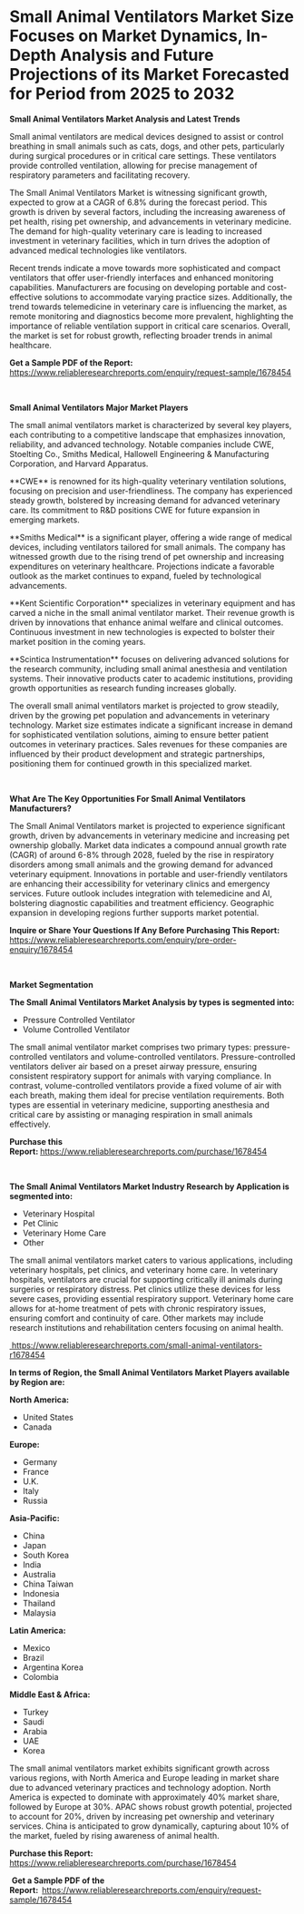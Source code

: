 <p><h1>Small Animal Ventilators Market Size Focuses on Market Dynamics, In-Depth Analysis and Future Projections of its Market Forecasted for Period from 2025 to 2032</h1></p><p><strong>Small Animal Ventilators Market Analysis and Latest Trends</strong></p>
<p><p>Small animal ventilators are medical devices designed to assist or control breathing in small animals such as cats, dogs, and other pets, particularly during surgical procedures or in critical care settings. These ventilators provide controlled ventilation, allowing for precise management of respiratory parameters and facilitating recovery.</p><p>The Small Animal Ventilators Market is witnessing significant growth, expected to grow at a CAGR of 6.8% during the forecast period. This growth is driven by several factors, including the increasing awareness of pet health, rising pet ownership, and advancements in veterinary medicine. The demand for high-quality veterinary care is leading to increased investment in veterinary facilities, which in turn drives the adoption of advanced medical technologies like ventilators.</p><p>Recent trends indicate a move towards more sophisticated and compact ventilators that offer user-friendly interfaces and enhanced monitoring capabilities. Manufacturers are focusing on developing portable and cost-effective solutions to accommodate varying practice sizes. Additionally, the trend towards telemedicine in veterinary care is influencing the market, as remote monitoring and diagnostics become more prevalent, highlighting the importance of reliable ventilation support in critical care scenarios. Overall, the market is set for robust growth, reflecting broader trends in animal healthcare.</p></p>
<p><strong>Get a Sample PDF of the Report:&nbsp;</strong> <a href="https://www.reliableresearchreports.com/enquiry/request-sample/1678454?utm_campaign=3090&utm_medium=2&utm_source=Github&utm_content=ia&utm_term=13042025&utm_id=small-animal-ventilators">https://www.reliableresearchreports.com/enquiry/request-sample/1678454</a></p>
<p>&nbsp;</p>
<p><strong>Small Animal Ventilators Major Market Players</strong></p>
<p><p>The small animal ventilators market is characterized by several key players, each contributing to a competitive landscape that emphasizes innovation, reliability, and advanced technology. Notable companies include CWE, Stoelting Co., Smiths Medical, Hallowell Engineering & Manufacturing Corporation, and Harvard Apparatus.</p><p>**CWE** is renowned for its high-quality veterinary ventilation solutions, focusing on precision and user-friendliness. The company has experienced steady growth, bolstered by increasing demand for advanced veterinary care. Its commitment to R&D positions CWE for future expansion in emerging markets.</p><p>**Smiths Medical** is a significant player, offering a wide range of medical devices, including ventilators tailored for small animals. The company has witnessed growth due to the rising trend of pet ownership and increasing expenditures on veterinary healthcare. Projections indicate a favorable outlook as the market continues to expand, fueled by technological advancements.</p><p>**Kent Scientific Corporation** specializes in veterinary equipment and has carved a niche in the small animal ventilator market. Their revenue growth is driven by innovations that enhance animal welfare and clinical outcomes. Continuous investment in new technologies is expected to bolster their market position in the coming years.</p><p>**Scintica Instrumentation** focuses on delivering advanced solutions for the research community, including small animal anesthesia and ventilation systems. Their innovative products cater to academic institutions, providing growth opportunities as research funding increases globally.</p><p>The overall small animal ventilators market is projected to grow steadily, driven by the growing pet population and advancements in veterinary technology. Market size estimates indicate a significant increase in demand for sophisticated ventilation solutions, aiming to ensure better patient outcomes in veterinary practices. Sales revenues for these companies are influenced by their product development and strategic partnerships, positioning them for continued growth in this specialized market.</p></p>
<p>&nbsp;</p>
<p><strong>What Are The Key Opportunities For Small Animal Ventilators Manufacturers?</strong></p>
<p><p>The Small Animal Ventilators market is projected to experience significant growth, driven by advancements in veterinary medicine and increasing pet ownership globally. Market data indicates a compound annual growth rate (CAGR) of around 6-8% through 2028, fueled by the rise in respiratory disorders among small animals and the growing demand for advanced veterinary equipment. Innovations in portable and user-friendly ventilators are enhancing their accessibility for veterinary clinics and emergency services. Future outlook includes integration with telemedicine and AI, bolstering diagnostic capabilities and treatment efficiency. Geographic expansion in developing regions further supports market potential.</p></p>
<p><strong>Inquire or Share Your Questions If Any Before Purchasing This Report:</strong> <a href="https://www.reliableresearchreports.com/enquiry/pre-order-enquiry/1678454?utm_campaign=3090&utm_medium=2&utm_source=Github&utm_content=ia&utm_term=13042025&utm_id=small-animal-ventilators">https://www.reliableresearchreports.com/enquiry/pre-order-enquiry/1678454</a></p>
<p>&nbsp;</p>
<p><strong>Market Segmentation</strong></p>
<p><strong>The Small Animal Ventilators Market Analysis by types is segmented into:</strong></p>
<p><ul><li>Pressure Controlled Ventilator</li><li>Volume Controlled Ventilator</li></ul></p>
<p><p>The small animal ventilator market comprises two primary types: pressure-controlled ventilators and volume-controlled ventilators. Pressure-controlled ventilators deliver air based on a preset airway pressure, ensuring consistent respiratory support for animals with varying compliance. In contrast, volume-controlled ventilators provide a fixed volume of air with each breath, making them ideal for precise ventilation requirements. Both types are essential in veterinary medicine, supporting anesthesia and critical care by assisting or managing respiration in small animals effectively.</p></p>
<p><strong>Purchase this Report:&nbsp;</strong><a href="https://www.reliableresearchreports.com/purchase/1678454?utm_campaign=3090&utm_medium=2&utm_source=Github&utm_content=ia&utm_term=13042025&utm_id=small-animal-ventilators">https://www.reliableresearchreports.com/purchase/1678454</a></p>
<p>&nbsp;</p>
<p><strong>The Small Animal Ventilators Market Industry Research by Application is segmented into:</strong></p>
<p><ul><li>Veterinary Hospital</li><li>Pet Clinic</li><li>Veterinary Home Care</li><li>Other</li></ul></p>
<p><p>The small animal ventilators market caters to various applications, including veterinary hospitals, pet clinics, and veterinary home care. In veterinary hospitals, ventilators are crucial for supporting critically ill animals during surgeries or respiratory distress. Pet clinics utilize these devices for less severe cases, providing essential respiratory support. Veterinary home care allows for at-home treatment of pets with chronic respiratory issues, ensuring comfort and continuity of care. Other markets may include research institutions and rehabilitation centers focusing on animal health.</p></p>
<p><a href="https://www.reliableresearchreports.com/small-animal-ventilators-r1678454?utm_campaign=3090&utm_medium=2&utm_source=Github&utm_content=ia&utm_term=13042025&utm_id=small-animal-ventilators">&nbsp;https://www.reliableresearchreports.com/small-animal-ventilators-r1678454</a></p>
<p><strong>In terms of Region, the Small Animal Ventilators Market Players available by Region are:</strong></p>
<p>
    <p> <strong> North America: </strong>
        <ul>
            <li>United States</li>
            <li>Canada</li>
        </ul>
        </p> 
    <p> <strong> Europe: </strong>
        <ul>
            <li>Germany</li>
            <li>France</li>
            <li>U.K.</li>
            <li>Italy</li>
            <li>Russia</li>
        </ul>
        </p> 
    <p> <strong> Asia-Pacific: </strong>
        <ul>
            <li>China</li>
            <li>Japan</li>
            <li>South Korea</li>
            <li>India</li>
            <li>Australia</li>
            <li>China Taiwan</li>
            <li>Indonesia</li>
            <li>Thailand</li>
            <li>Malaysia</li>
        </ul>
        </p> 
    <p> <strong> Latin America: </strong>
        <ul>
            <li>Mexico</li>
            <li>Brazil</li>
            <li>Argentina Korea</li>
            <li>Colombia</li>
        </ul>
        </p> 
    <p> <strong> Middle East & Africa: </strong>
        <ul>
            <li>Turkey</li>
            <li>Saudi</li>
            <li>Arabia</li>
            <li>UAE</li>
            <li>Korea</li>
        </ul>
    </p>
    </p>
<p><p>The small animal ventilators market exhibits significant growth across various regions, with North America and Europe leading in market share due to advanced veterinary practices and technology adoption. North America is expected to dominate with approximately 40% market share, followed by Europe at 30%. APAC shows robust growth potential, projected to account for 20%, driven by increasing pet ownership and veterinary services. China is anticipated to grow dynamically, capturing about 10% of the market, fueled by rising awareness of animal health.</p></p>
<p><strong>Purchase this Report: </strong><a href="https://www.reliableresearchreports.com/purchase/1678454?utm_campaign=3090&utm_medium=2&utm_source=Github&utm_content=ia&utm_term=13042025&utm_id=small-animal-ventilators">https://www.reliableresearchreports.com/purchase/1678454</a></p>
<p>&nbsp;<strong>Get a Sample PDF of the Report:&nbsp;&nbsp;</strong><a href="https://www.reliableresearchreports.com/enquiry/request-sample/1678454?utm_campaign=3090&utm_medium=2&utm_source=Github&utm_content=ia&utm_term=13042025&utm_id=small-animal-ventilators">https://www.reliableresearchreports.com/enquiry/request-sample/1678454</a></p>
<p><strong></strong></p>
<p><p></p><p></p><p></p></p>
